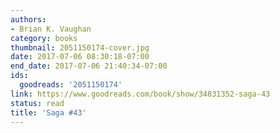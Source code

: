 ```yaml
---
authors:
- Brian K. Vaughan
category: books
thumbnail: 2051150174-cover.jpg
date: 2017-07-06 08:30:18-07:00
end_date: 2017-07-06 21:40:34-07:00
ids:
  goodreads: '2051150174'
link: https://www.goodreads.com/book/show/34831352-saga-43
status: read
title: 'Saga #43'
---
```

